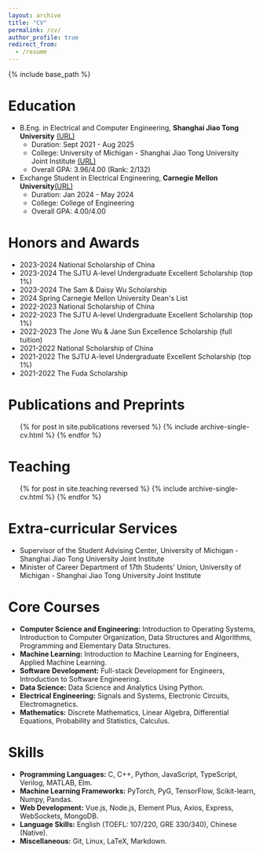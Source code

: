 ```yaml
---
layout: archive
title: "CV"
permalink: /cv/
author_profile: true
redirect_from:
  - /resume
---
```


{% include base_path %}

Education
======
* B.Eng. in Electrical and Computer Engineering, **Shanghai Jiao Tong University** [(URL)](https://en.sjtu.edu.cn/)
  * Duration: Sept 2021 - Aug 2025
  * College: University of Michigan - Shanghai Jiao Tong University Joint Institute [(URL)](https://www.ji.sjtu.edu.cn/)
  * Overall GPA: 3.96/4.00 (Rank: 2/132)
* Exchange Student in Electrical Engineering, **Carnegie Mellon University**[(URL)](https://www.cmu.edu/)
  * Duration: Jan 2024 - May 2024
  * College: College of Engineering
  * Overall GPA: 4.00/4.00
  
<!-- Work experience
======
* Spring 2024: Academic Pages Collaborator
  * Github University
  * Duties includes: Updates and improvements to template
  * Supervisor: The Users

* Fall 2015: Research Assistant
  * Github University
  * Duties included: Merging pull requests
  * Supervisor: Professor Hub

* Summer 2015: Research Assistant
  * Github University
  * Duties included: Tagging issues
  * Supervisor: Professor Git -->
  
Honors and Awards
======
* 2023-2024 National Scholarship of China
* 2023-2024 The SJTU A-level Undergraduate Excellent Scholarship (top 1%)
* 2023-2024 The Sam & Daisy Wu Scholarship
* 2024 Spring Carnegie Mellon University Dean's List
* 2022-2023 National Scholarship of China
* 2022-2023 The SJTU A-level Undergraduate Excellent Scholarship (top 1%)
* 2022-2023 The Jone Wu & Jane Sun Excellence Scholarship (full tuition)
* 2021-2022 National Scholarship of China
* 2021-2022 The SJTU A-level Undergraduate Excellent Scholarship (top 1%)
* 2021-2022 The Fuda Scholarship

Publications and Preprints
======
  <ul>{% for post in site.publications reversed %}
    {% include archive-single-cv.html %}
  {% endfor %}</ul>
  
<!-- Talks
======
  <ul>{% for post in site.talks reversed %}
    {% include archive-single-talk-cv.html  %}
  {% endfor %}</ul> -->
  
Teaching
======
  <ul>{% for post in site.teaching reversed %}
    {% include archive-single-cv.html %}
  {% endfor %}</ul>
  
Extra-curricular Services
======
* Supervisor of the Student Advising Center, University of Michigan - Shanghai Jiao Tong University Joint Institute
* Minister of Career Department of 17th Students' Union, University of Michigan - Shanghai Jiao Tong University Joint Institute

Core Courses
======
* **Computer Science and Engineering:** Introduction to Operating Systems, Introduction to Computer Organization, Data Structures and Algorithms, Programming and Elementary Data Structures.
* **Machine Learning:** Introduction to Machine Learning for Engineers, Applied Machine Learning.
* **Software Development:** Full-stack Development for Engineers, Introduction to Software Engineering.
* **Data Science:** Data Science and Analytics Using Python.
* **Electrical Engineering:** Signals and Systems, Electronic Circuits, Electromagnetics.
* **Mathematics:** Discrete Mathematics, Linear Algebra, Differential Equations, Probability and Statistics, Calculus.

Skills
======
* **Programming Languages:** C, C++, Python, JavaScript, TypeScript, Verilog, MATLAB, Elm.
* **Machine Learning Frameworks:** PyTorch, PyG, TensorFlow, Scikit-learn, Numpy, Pandas.
* **Web Development:** Vue.js, Node.js, Element Plus, Axios, Express, WebSockets, MongoDB.
* **Language Skills:** English (TOEFL: 107/220, GRE 330/340), Chinese (Native).
* **Miscellaneous:** Git, Linux, LaTeX, Markdown.
